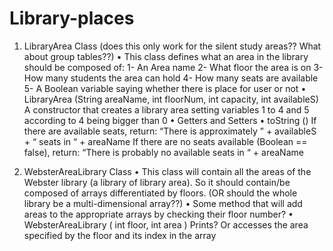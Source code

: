 # Library-places

1)	LibraryArea Class (does this only work for the silent study areas?? What about group tables??)
•	This class defines what an area in the library should be composed of:
1-	An Area name
2-	What floor the area is on
3-	How many students the area can hold
4-	How many seats are available
5-	A Boolean variable saying whether there is place for user or not
•	LibraryArea (String areaName, int floorNum, int capacity, int availableS)
A constructor that creates a library area setting variables 1 to 4 and 5 according to 4 being bigger than 0
•	Getters and Setters
•	toString () 
If there are available seats, return: “There is approximately ” + availableS + “ seats in “  + areaName
If there are no seats available (Boolean == false), return: “There is probably no available seats in “ + areaName 

2)	WebsterAreaLibrary Class
•	This class will contain all the areas of the Webster library (a library of library area). So it should contain/be composed of arrays differentiated by floors. (OR should the whole library be a multi-dimensional array??)
•	Some method that will add areas to the appropriate arrays by checking their floor number? 
•	WebsterAreaLibrary ( int floor, int area )
Prints? Or accesses the area specified by the floor and its index in the array
